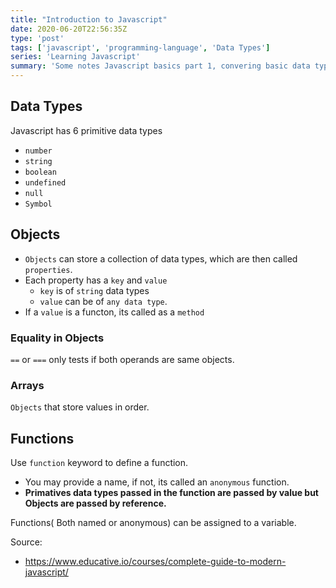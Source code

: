 ```yaml
---
title: "Introduction to Javascript"
date: 2020-06-20T22:56:35Z
type: 'post'
tags: ['javascript', 'programming-language', 'Data Types']
series: 'Learning Javascript'
summary: 'Some notes Javascript basics part 1, convering basic data types and functions.'
---
```


## Data Types

Javascript has 6 primitive data types
- `number`
- `string`
- `boolean`
- `undefined`
- `null`
- `Symbol`


## Objects

- `Objects` can store a collection of data types, which are then called `properties`.
- Each property has a `key` and `value`
    - `key` is of `string` data types
    - `value` can be of `any data type`.
- If a `value` is a functon, its called as a `method`

### Equality in Objects

`==` or `===` only tests if both operands are same objects. 

### Arrays

`Objects` that store values in order.

## Functions

Use `function` keyword to define a function. 
- You may provide a name, if not, its called an `anonymous` function.
- **Primatives data types passed in the function are passed by value but Objects are passed by reference.**

Functions( Both named or anonymous) can be assigned to a variable.

Source: 
- https://www.educative.io/courses/complete-guide-to-modern-javascript/